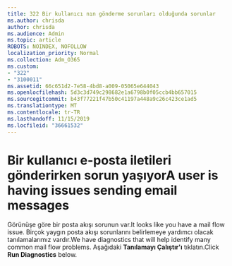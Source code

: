 ```yaml
---
title: 322 Bir kullanıcı nın gönderme sorunları olduğunda sorunlar
ms.author: chrisda
author: chrisda
ms.audience: Admin
ms.topic: article
ROBOTS: NOINDEX, NOFOLLOW
localization_priority: Normal
ms.collection: Adm_O365
ms.custom:
- "322"
- "3100011"
ms.assetid: 66c651d2-7e58-4bd8-a009-05065e644043
ms.openlocfilehash: 5d3c3d749c298682e1a6798b0f05ccb4bb657015
ms.sourcegitcommit: b43f77221f47b50c41197a448a9c26c423ce1ad5
ms.translationtype: MT
ms.contentlocale: tr-TR
ms.lasthandoff: 11/15/2019
ms.locfileid: "36661532"
---
```

# <a name="a-user-is-having-issues-sending-email-messages"></a><span data-ttu-id="a534c-102">Bir kullanıcı e-posta iletileri gönderirken sorun yaşıyor</span><span class="sxs-lookup"><span data-stu-id="a534c-102">A user is having issues sending email messages</span></span>

<span data-ttu-id="a534c-103">Görünüşe göre bir posta akışı sorunun var.</span><span class="sxs-lookup"><span data-stu-id="a534c-103">It looks like you have a mail flow issue.</span></span> <span data-ttu-id="a534c-104">Birçok yaygın posta akışı sorunlarını belirlemeye yardımcı olacak tanılamalarımız vardır.</span><span class="sxs-lookup"><span data-stu-id="a534c-104">We have diagnostics that will help identify many common mail flow problems.</span></span> <span data-ttu-id="a534c-105">Aşağıdaki **Tanılamayı Çalıştır'ı** tıklatın.</span><span class="sxs-lookup"><span data-stu-id="a534c-105">Click **Run Diagnostics** below.</span></span>
